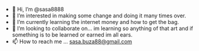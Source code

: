 - 👋 Hi, I’m @sasa8888
- 👀 I’m interested in making some change and doing it many times over.
- 🌱 I’m currently learning the internet money and how to get the bag.
- 💞️ I’m looking to collaborate on... im learning so anything of that art and if something is to be learned or earned im all ears.
- 📫 How to reach me ... sasa.buza88@gmail.com 

<!---
sasa8888/sasa8888 is a ✨ special ✨ repository because its `README.md` (this file) appears on your GitHub profile.
You can click the Preview link to take a look at your changes.
--->
